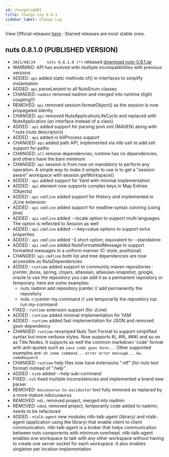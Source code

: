 ```yaml
---
id: changelog081
title: Change Log 0.8.1
sidebar_label: Change Log
---
```


View Official releases [here](https://github.com/thevpc/nuts/releases) :
Starred releases are most stable ones.

## nuts 0.8.1.0 (PUBLISHED VERSION)
- ```2021/08/24 	nuts 0.8.1.0 (*)``` released [download nuts-0.8.1.jar](https://repo.maven.apache.org/maven2/net/thevpc/nuts/nuts/0.8.1/nuts-0.8.1.jar)
- WARNING: API has evolved with multiple incompatibilities with previous versions
- ADDED: ```api``` added static methods of() in interfaces to simplify instantiation
- ADDED: ```api``` parseLenient to all NutsEnum classes
- CHANGED: ```nadmin``` removed nadmin and merged into runtime (tight coupling!!)
- REMOVED: ```api```   removed session.formatObject() as the session is now propagated silently
- CHANGED: ```api```   removed NutsApplicationLifeCycle and replaced with NutsApplication (an interface instead of a class)
- ADDED  : ```api```   added support for parsing pom.xml (MAVEN) along with *.nuts (nuts descriptors)
- ADDED  : ```api```   added io killProcess support
- CHANGED: ```api```   added path API, implemented via nlib-ssh to add ssh support for paths
- CHANGED: ```all```   remove dependencies, runtime has no dependencies, and others have the bare minimum
- CHANGED: ```api```   session is from now on mandatory to perform any operation. A simple way to make it simple to use is to get a "session aware" workspace with session.getWorkspace()
- ADDED  : ```api```  added support for Yaml with minimal implementation
- ADDED  : ```api```  element now supports complex keys in Map Entries (Objects)
- ADDED  : ```api``` ```cmdline``` added support for History and implemented in JLine extension
- ADDED  : ```api``` ```cmdline``` added support for readline syntax coloring (using jline)
- ADDED  : ```api``` ```cmdline``` added --locale option to support multi languages. The option is reflected to Session as well
- ADDED  : ```api``` ```cmdline``` added ---key=value options to support extra properties
- ADDED  : ```api``` ```cmdline``` added -S short option, equivalent to --standalone
- ADDED  : ```api``` ```cmdline``` added NutsFormattedMessage to support formatted messages in a uniform manner (C-style, positional)
- CHANGED: ```api``` ```cmdline``` both list and tree dependencies are now accessible as NutsDependencies
- ADDED  : ```runtime``` added support to community maven repositories : jcenter, jboss, spring, clojars, atlassian, atlassian-snapshot, google, oracle
  to use the repository you can add it as a permanent repository or temporary. here are some examples:
    - nuts nadmin add repository jcenter // add permanently the repository
    - nuts -r jcenter my-command // use temporarily the repository top run my-command
- FIXED  : ```runtime``` extension support (for JLine)
- ADDED  : ```runtime``` added minimal implementation for YAM
- ADDED  : ```runtime``` added fast implementation for JSON and removed gson dependency
- CHANGED: ```runtime``` revamped Nuts Text Format to support simplified syntax but more verbose styles.
  Now supports #), ##), ###) and so on as Title Nodes.
  It supports as well the common markdown 'code' format with anti-quotes such as
  ```java code goes here...```
  Other supported examples are:
  ```sh some command...```
  ```error error message...```
  ```kw someKeyword```
- CHANGED: ```runtime``` help files now have extensions ".ntf" (for nuts text format) instead of ".help"
- ADDED  : ```njob``` added --help sub-command
- FIXED  : ```nsh```  fixed multiple inconsistencies and implemented a brand new parser
- REMOVED: ```docusaurus-to-ascidoctor``` tool fully removed as replaced by a more mature ndocusaurus
- REMOVED: ```ndi```, removed project, merged into nadmin
- REMOVED: ```nded```, removed project, temporarily code added to nadmin, needs to be refactored
- ADDED  : ```ntalk-agent``` new modules nlib-talk-agent (library) and ntalk-agent (application using the library) that enable client to client communication.
  nlib-talk-agent is a broker that helps communication between nuts components with minimum overhead.
  nlib-talk-agent enables one workspace to talk with any other workspace without having to create one server socket for each workspace.
  It also enables singleton per location implementation

